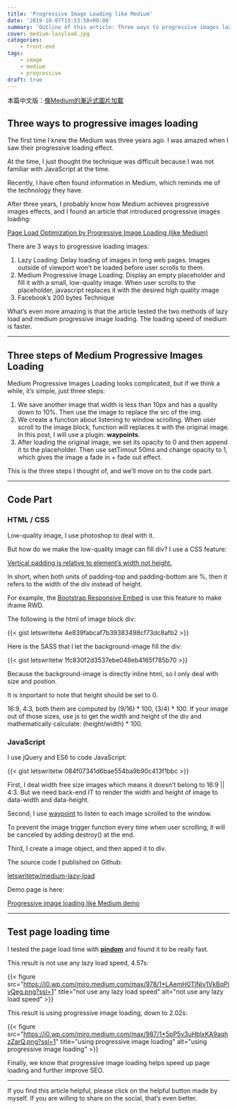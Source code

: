 ```yaml
---
title: 'Progressive Image Loading like Medium'
date: '2019-10-07T13:53:50+00:00'
summary: 'Outline of this article: Three ways to progressive images loading, Three steps of Medium Progressive Images Loading, Code Part, Test page loading time'
cover: medium-lazyload.jpg
categories:
    - front-end
tags:
    - image
    - medium
    - progressive
draft: true
---
```


本篇中文版：[像Medium的漸近式圖片加載](https://letswrite.tw/medium-lazyload/)

## Three ways to progressive images loading

The first time I knew the Medium was three years ago. I was amazed when I saw their progressive loading effect.

At the time, I just thought the technique was difficult because I was not familiar with JavaScript at the time.

Recently, I have often found information in Medium, which reminds me of the technology they have.

After three years, I probably know how Medium achieves progressive images effects, and I found an article that introduced progressive images loading:

[Page Load Optimization by Progressive Image Loading (like Medium)](https://blog.botreetechnologies.com/page-load-optimization-by-progressive-image-loading-like-medium-1d0f94744a4d)

There are 3 ways to progressive loading images:

1. Lazy Loading: Delay loading of images in long web pages. Images outside of viewport won’t be loaded before user scrolls to them.
2. Medium Progressive Image Loading: Display an empty placeholder and fill it with a small, low-quality image. When user scrolls to the placeholder, javascript replaces it with the desired high quality image
3. Facebook’s 200 bytes Technique

What’s even more amazing is that the article tested the two methods of lazy load and medium progressive image loading. The loading speed of medium is faster.

- - - - - -

## Three steps of Medium Progressive Images Loading

Medium Progressive Images Loading looks complicated, but if we think a while, it’s simple, just three steps:

1. We save another image that width is less than 10px and has a quality down to 10%. Then use the image to replace the src of the img.
2. We create a function about listening to window scrolling. When user scroll to the image block, function will replaces it with the original image. In this post, I will use a plugin: **waypoints**.
3. After loading the original image, we set its opacity to 0 and then append it to the placeholder. Then use setTimout 50ms and change opacity to 1, which gives the image a fade in + fade out effect.

This is the three steps I thought of, and we’ll move on to the code part.

- - - - - -

## Code Part

### HTML / CSS

Low-quality image, I use photoshop to deal with it.

But how do we make the low-quality image can fill div? I use a CSS feature:

[Vertical padding is relative to element’s width not height.](https://medium.com/@peedutuisk/lesser-known-css-quirks-oddities-and-advanced-tips-css-is-awesome-8ee3d16295bb)

In short, when both units of padding-top and padding-bottom are %, then it refers to the width of the div instead of height.

For example, the [Bootstrap Responsive Embed](https://getbootstrap.com/docs/3.3/components/#responsive-embed) is use this feature to make iframe RWD.

The following is the html of image block div:

{{< gist letswritetw 4e839fabcaf7b39383498cf73dc8afb2 >}}

Here is the SASS that I let the background-image fill the div:

{{< gist letswritetw 1fc830f2d3537ebe048eb4165f785b70 >}}

Because the background-image is directly inline html, so I only deal with size and postion.

It is important to note that height should be set to 0.

16:9, 4:3, both them are computed by (9/16) \* 100, (3/4) \* 100. If your image out of those sizes, use js to get the width and height of the div and mathematically calculate: (height/width) \* 100.

### JavaScript

I use jQuery and ES6 to code JavaScript:

{{< gist letswritetw 084f07341d6bae554ba9b90c413f1bbc >}}

First, I deal width free size images which means it doesn’t belong to 16:9 || 4:3. But we need back-end IT to render the width and height of image to data-width and data-height.

Second, I use [waypoint](http://imakewebthings.com/waypoints/) to listen to each image scrolled to the window.

To prevent the image trigger function every time when user scrolling, it will be canceled by adding destroy() at the end.

Third, I create a image object, and then apped it to div.

The source code I published on Github:

[letswritetw/medium-lazy-load](https://github.com/letswritetw/letswrite-medium-lazyload)

Demo page is here:

[Progressive image loading like Medium demo](https://letswritetw.github.io/letswrite-medium-lazyload/)

- - - - - -

## Test page loading time

I tested the page load time with **[pindom](https://www.pingdom.com/)**  and found it to be really fast.

This result is not use any lazy load speed, 4.57s:

{{< figure src="https://i0.wp.com/miro.medium.com/max/978/1*LAemH0TlNiv1VkBqPivQeg.png?ssl=1" title="not use any lazy load speed" alt="not use any lazy load speed" >}}

This result is using progressive image loading, down to 2.02s:

{{< figure src="https://i0.wp.com/miro.medium.com/max/987/1*5pP5v3uHblxKA9aqhzZarQ.png?ssl=1" title="using progressive image loading" alt="using progressive image loading" >}}

Finally, we know that progressive image loading helps speed up page loading and further improve SEO.

- - - - - -

If you find this article helpful, please click on the helpful button made by myself. If you are willing to share on the social, that’s even better.